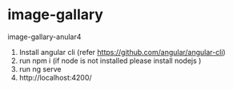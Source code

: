 # image-gallary
image-gallary-anular4
1. Install angular cli (refer https://github.com/angular/angular-cli)
2. run npm i (if node is not installed please install nodejs )
3. run ng serve
5. http://localhost:4200/
